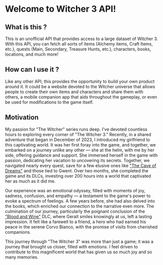 # **Welcome to Witcher 3 API!**

## **What is this ?**

This is an unofficial API that provides access to a large dataset of Witcher 3. With this API, you can fetch all sorts of items (Alchemy items, Craft Items, etc.), quests (Main, Secondary, Treasure Hunts, etc.), characters, books, locations, and much more!


## **How can I use it ?**

Like any other API, this provides the opportunity to build your own product around it. It could be a website devoted to the Witcher universe that allows people to create their own items and characters and share them with others, a mobile companion app that aids throughout the gameplay, or even be used for modifications to the game itself.


## **Motivation**

My passion for "The Witcher" series runs deep. I've devoted countless hours to exploring every corner of "The Witcher 3." Recently, in a shared adventure that began in December of 2023, I introduced my girlfriend to this captivating world. It was her first foray into the game, and together, we embarked on a journey unlike any other — she at the helm, with me by her side, offering guidance and support. She immersed herself in the game with passion, dedicating her vacation to uncovering its secrets. Together, we navigated nearly every quest, save for a few elusive ones like ["The Cave of Dreams"](https://witcher.fandom.com/wiki/The_Cave_of_Dreams) and those tied to Gwent. Over two months, she completed the game and its DLCs, investing over 200 hours into a world that captivated her as much as it did me.

Our experience was an emotional odyssey, filled with moments of joy, sadness, confusion, and empathy — a testament to the game's power to evoke a spectrum of feelings. A few years before, she had also delved into the books, which enriched our connection to the narrative even more. The culmination of our journey, particularly the poignant conclusion of the ["Blood and Wine"](https://witcher.fandom.com/wiki/Blood_and_Wine) DLC, where Geralt smiles knowingly at us, left a lasting impression. It felt like a farewell to a friend, a hero who had earned his peace in the serene Corvo Bianco, with the promise of visits from cherished companions.

This journey through "The Witcher 3" was more than just a game; it was a journey that brought us closer, filled with emotions. I feel driven to contribute to this magnificent world that has given us so much joy and so many memories.
